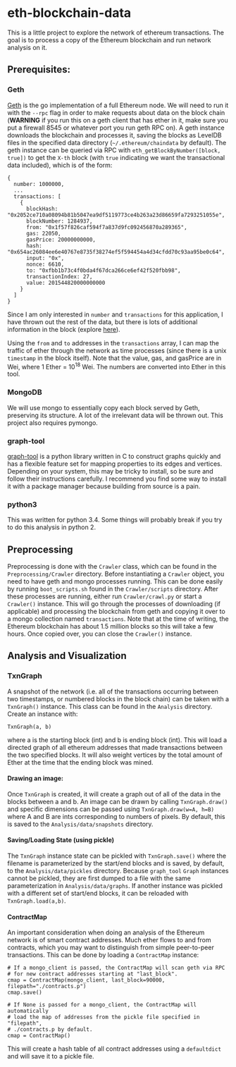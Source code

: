 # eth-blockchain-data

This is a little project to explore the network of ethereum transactions. The goal is to process a copy of the Ethereum blockchain and run network analysis on it.

## Prerequisites:

### Geth
[Geth](https://github.com/ethereum/go-ethereum/wiki/Geth) is the go implementation of a full Ethereum node. We will need to run it with the `--rpc` flag in order to make requests about data on the block chain (**WARNING** if you run this on a geth client that has ether in it, make sure you put a firewall 8545 or whatever port you run geth RPC on). A geth instance downloads the blockchain and processes it, saving the blocks as LevelDB files in the specified data directory (`~/.ethereum/chaindata` by default). The geth instance can be queried via RPC with `eth_getBlockByNumber([block, true])` to get the `X-th` block (with `true` indicating we want the transactional data included), which is of the form:
  
    {
      number: 1000000,
      ...
      transactions: [
        {
          blockHash: "0x2052ce710a08094b81b5047ea9df5119773ce4b263a23d86659fa7293251055e",
          blockNumber: 1284937,
          from: "0x1f57f826caf594f7a837d9fc092456870a289365",
          gas: 22050,
          gasPrice: 20000000000,
          hash: "0x654ac26084ee6e40767e8735f38274ef5f594454a4d34cfdd70c93aa95be0c64",
          input: "0x",
          nonce: 6610,
          to: "0xfbb1b73c4f0bda4f67dca266ce6ef42f520fbb98",
          transactionIndex: 27,
          value: 201544820000000000
        }
      ]
    } 

Since I am only interested in `number` and `transactions` for this application, I have thrown out the rest of the data, but there is lots of additional information in the block (explore [here](https://etherchain.org/blocks)).

Using the `from` and `to` addresses in the `transactions` array, I can map the traffic of ether through the network as time processes (since there is a unix `timestamp` in the block itself). Note that the value, gas, and gasPrice are in Wei, where 1 Ether = 10<sup>18</sup> Wei. The numbers are converted into Ether in this tool.

### MongoDB

We will use mongo to essentially copy each block served by Geth, preserving its structure. A lot of the irrelevant data will be thrown out. This project also requires pymongo.

### graph-tool

[graph-tool](https://graph-tool.skewed.de/) is a python library written in C to construct graphs quickly and has a flexible feature set for mapping properties to its edges and vertices. Depending on your system, this may be tricky to install, so be sure and follow their instructions carefully. I recommend you find some way to install it with a package manager because building from source is a pain.

### python3

This was written for python 3.4. Some things will probably break if you try to do this analysis in python 2.




## Preprocessing

Preprocessing is done with the `Crawler` class, which can be found in the `Preprocessing/Crawler` directory. Before instantiating a `Crawler` object, you need to have geth and mongo processes running. This can be done easily by running `boot_scripts.sh` found in the `Crawler/scripts` directory. After these processes are running, either run `Crawler/crawl.py` or start a `Crawler()` instance. This will go through the processes of downloading (if applicable) and processing the blockchain from geth and copying it over to a mongo collection named `transactions`. Note that at the time of writing, the Ethereum blockchain has about 1.5 million blocks so this will take a few hours. Once copied over, you can close the `Crawler()` instance.

## Analysis and Visualization

### TxnGraph

A snapshot of the network (i.e. all of the transactions occurring between two timestamps, or numbered blocks in the block chain) can be taken with a `TxnGraph()` instance. This class can be found in the `Analysis` directory. Create an instance with:

    TxnGraph(a, b)

where a is the starting block (int) and b is ending block (int). This will load a directed graph of all ethereum addresses that made transactions between the two specified blocks. It will also weight vertices by the total amount of Ether at the time that the ending block was mined.

#### Drawing an image:

Once `TxnGraph` is created, it will create a graph out of all of the data in the blocks between a and b. An image can be drawn by calling `TxnGraph.draw()` and specific dimensions can be passed using `TxnGraph.draw(w=A, h=B)` where A and B are ints corresponding to numbers of pixels. By default, this is saved to the `Analysis/data/snapshots` directory.

#### Saving/Loading State (using pickle)

The `TxnGraph` instance state can be pickled with `TxnGraph.save()` where the filename is parameterized by the start/end blocks and is saved, by default, to the `Analysis/data/pickles` directory. Because `graph_tool` `Graph` instances cannot be pickled, they are first dumped to a file with the same parameterization in `Analysis/data/graphs`. If another instance was pickled with a different set of start/end blocks, it can be reloaded with `TxnGraph.load(a,b)`.

#### ContractMap

An important consideration when doing an analysis of the Ethereum network is of smart contract addresses. Much ether flows to and from contracts, which you may want to distinguish from simple peer-to-peer transactions. This can be done by loading a `ContractMap` instance:

    # If a mongo_client is passed, the ContractMap will scan geth via RPC
    # for new contract addresses starting at "last_block".
    cmap = ContractMap(mongo_client, last_block=90000, filepath="./contracts.p")
    cmap.save()

    # If None is passed for a mongo_client, the ContractMap will automatically
    # load the map of addresses from the pickle file specified in "filepath",
    # ./contracts.p by default.
    cmap = ContractMap()

This will create a hash table of all contract addresses using a `defaultdict` and will save it to a pickle file.


